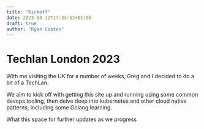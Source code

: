 ```yaml
---
title: "Kickoff"
date: 2023-08-12T17:33:52+01:00
draft: true
author: "Ryan Coates"
---
```


# Techlan London 2023

With me visiting the UK for a number of weeks, Greg and I decided to do a bit of a TechLan.

We aim to kick off with getting this site up and running  using some common devops tooling, then delve deep into 
kubernetes and other cloud native patterns, including some Golang learning.

What this space for further updates as we progress
